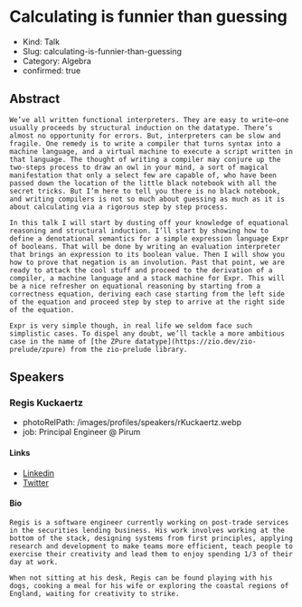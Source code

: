 # Calculating is funnier than guessing

- Kind: Talk
- Slug: calculating-is-funnier-than-guessing
- Category: Algebra
- confirmed: true

## Abstract

```
We’ve all written functional interpreters. They are easy to write—one usually proceeds by structural induction on the datatype. There’s almost no opportunity for errors. But, interpreters can be slow and fragile. One remedy is to write a compiler that turns syntax into a machine language, and a virtual machine to execute a script written in that language. The thought of writing a compiler may conjure up the two-steps process to draw an owl in your mind, a sort of magical manifestation that only a select few are capable of, who have been passed down the location of the little black notebook with all the secret tricks. But I’m here to tell you there is no black notebook, and writing compilers is not so much about guessing as much as it is about calculating via a rigorous step by step process.

In this talk I will start by dusting off your knowledge of equational reasoning and structural induction. I’ll start by showing how to define a denotational semantics for a simple expression language Expr of booleans. That will be done by writing an evaluation interpreter that brings an expression to its boolean value. Then I will show you how to prove that negation is an involution. Past that point, we are ready to attack the cool stuff and proceed to the derivation of a compiler, a machine language and a stack machine for Expr. This will be a nice refresher on equational reasoning by starting from a correctness equation, deriving each case starting from the left side of the equation and proceed step by step to arrive at the right side of the equation.

Expr is very simple though, in real life we seldom face such simplistic cases. To dispel any doubt, we’ll tackle a more ambitious case in the name of [the ZPure datatype](https://zio.dev/zio-prelude/zpure) from the zio-prelude library.
```

## Speakers

### Regis Kuckaertz

- photoRelPath: /images/profiles/speakers/rKuckaertz.webp
- job: Principal Engineer @ Pirum

#### Links

- [Linkedin](https://www.linkedin.com/in/regiskuckaertz)
- [Twitter](https://twitter.com/regiskuckaertz)

#### Bio

```
Regis is a software engineer currently working on post-trade services in the securities lending business. His work involves working at the bottom of the stack, designing systems from first principles, applying research and development to make teams more efficient, teach people to exercise their creativity and lead them to enjoy spending 1/3 of their day at work.

When not sitting at his desk, Regis can be found playing with his dogs, cooking a meal for his wife or exploring the coastal regions of England, waiting for creativity to strike.
```
